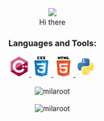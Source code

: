 <p align="center">
  <img src="https://github.com/Milaroot/Milaroot/blob/main/MILA.gif" />
  <br/>
  <a>Hi there<a>
</p>
<h3 align="center">Languages and Tools:</h3>
<p align="center"> 
  <a href="https://www.w3schools.com/cpp/" target="_blank"> 
    <img src="https://raw.githubusercontent.com/devicons/devicon/master/icons/cplusplus/cplusplus-original.svg" alt="cplusplus" width="40" height="40"/> 
  </a> 
  <a href="https://www.w3schools.com/css/" target="_blank"> 
    <img src="https://raw.githubusercontent.com/devicons/devicon/master/icons/css3/css3-original-wordmark.svg" alt="css3" width="40" height="40"/> 
  </a> 
  <a href="https://www.w3.org/html/" target="_blank"> 
  <img src="https://raw.githubusercontent.com/devicons/devicon/master/icons/html5/html5-original-wordmark.svg" alt="html5" width="40" height="40"/> 
  </a> 
  <a href="https://www.python.org" target="_blank"> 
    <img src="https://raw.githubusercontent.com/devicons/devicon/master/icons/python/python-original.svg" alt="python" width="40" height="40"/>
  </a>
  <br/>
  <br/>
  <img src="https://github-readme-stats.vercel.app/api?username=milaroot&show_icons=true&locale=en&&theme=ocean_dark" alt="milaroot" />
  <br/>
  <br/>
  <img src="https://github-readme-stats.vercel.app/api/top-langs?username=milaroot&show_icons=true&locale=en&layout=compact&&theme=ocean_dark" alt="milaroot" />
</p>






